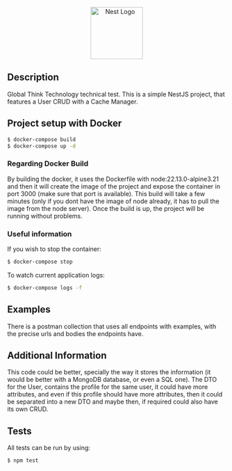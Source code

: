<p align="center">
  <a href="http://nestjs.com/" target="blank"><img src="https://nestjs.com/img/logo-small.svg" width="120" alt="Nest Logo" /></a>
</p>

[circleci-image]: https://img.shields.io/circleci/build/github/nestjs/nest/master?token=abc123def456
[circleci-url]: https://circleci.com/gh/nestjs/nest


## Description

Global Think Technology technical test. This is a simple NestJS project, that features a User CRUD with a Cache Manager.

## Project setup with Docker
```bash
$ docker-compose build
$ docker-compose up -d
```

### Regarding Docker Build
By building the docker, it uses the Dockerfile with node:22.13.0-alpine3.21 and then it will create the image
of the project and expose the container in port 3000 (make sure that port is available).
This build will take a few minutes (only if you dont have the image of node already, it has to pull the image from the node server). Once the build is up, the project will be running without problems.

### Useful information
If you wish to stop the container:
```bash
$ docker-compose stop
```
To watch current application logs:
```bash
$ docker-compose logs -f
```

## Examples

There is a postman collection that uses all endpoints with examples, with the precise urls and bodies the endpoints have.

## Additional Information

This code could be better, specially the way it stores the information (it would be better with a MongoDB database, or even a SQL one). The DTO for the User, contains the profile for the same user, it could have more attributes, and even if this profile should have more attributes, then it could be separated into a new DTO and maybe then, if required could also have its own CRUD.

## Tests

All tests can be run by using:
```bash
$ npm test
```
